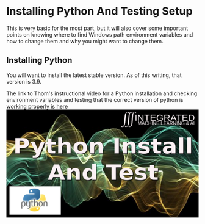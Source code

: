 # Installing Python And Testing Setup
This is very basic for the most part, but it will also cover some important points on knowing where to find Windows path environment variables and how to change them and why you might want to change them.

## Installing Python 
You will want to install the latest stable version. As of this writing, that version is 3.9.

The link to Thom's instructional video for a Python installation and checking environment variables and testing that the correct version of python is working properly is here [![Python Installation](IMLAI_Python_Install_Setup_Test.png)](https://youtu.be/UaSU4YLr7Fo "Python Installation Setup Test")